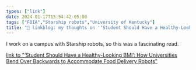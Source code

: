 ```yaml
---
types: ["link"]
date: 2024-01-17T15:54:42-05:00
tags: ["FOIA","Starship robots","University of Kentucky"]
title: "🔗 linkblog: my thoughts on '‘Student Should Have a Healthy-Looking BMI’: How Universities Bend Over Backwards to Accommodate Food Delivery Robots'"
---
```

I work on a campus with Starship robots, so this was a fascinating read.

[link to "‘Student Should Have a Healthy-Looking BMI’: How Universities Bend Over Backwards to Accommodate Food Delivery Robots"](https://www.404media.co/student-should-have-a-healthy-looking-bmi-how-universities-bend-over-backwards-to-accommodate-starship-food-delivery-robots/)

